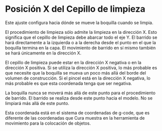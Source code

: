Posición X del Cepillo de limpieza
====
Este ajuste configura hacia dónde se mueve la boquilla cuando se limpia.

El procedimiento de limpieza sólo admite la limpieza en la dirección X. Esto significa que el cepillo de limpieza debe abarcar todo el eje Y. El barrido se hará directamente a la izquierda o a la derecha desde el punto en el que la boquilla termina en la capa. El movimiento de barrido en sí mismo también se hará únicamente en la dirección X.

El cepillo de limpieza puede estar en la dirección X negativa o en la dirección X positiva. Si se utiliza la dirección X positiva, lo más probable es que necesite que la boquilla se mueva un poco más allá del borde del volumen de construcción. Si el pincel está en la dirección X negativa, lo más probable es que esta coordenada tenga que ser negativa.

La boquilla nunca se moverá más allá de este punto para el procedimiento de barrido. El barrido se realiza desde este punto hacia el modelo. No se limpiará más allá de este punto.

Esta coordenada está en el sistema de coordenadas de g-code, que es diferente de las coordenadas que Cura muestra en la herramienta de movimiento para la colocación de objetos.